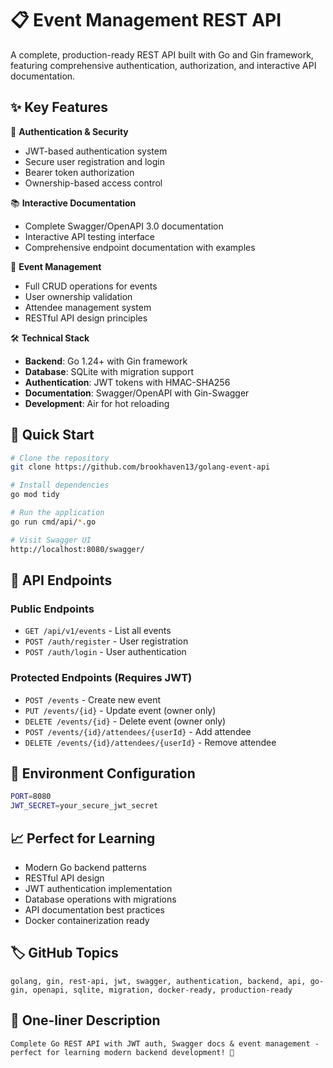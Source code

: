 # 📋 Event Management REST API

A complete, production-ready REST API built with Go and Gin framework, featuring comprehensive authentication, authorization, and interactive API documentation.

## ✨ Key Features

🔐 **Authentication & Security**
- JWT-based authentication system
- Secure user registration and login
- Bearer token authorization
- Ownership-based access control

📚 **Interactive Documentation** 
- Complete Swagger/OpenAPI 3.0 documentation
- Interactive API testing interface
- Comprehensive endpoint documentation with examples

🎯 **Event Management**
- Full CRUD operations for events
- User ownership validation
- Attendee management system
- RESTful API design principles

🛠️ **Technical Stack**
- **Backend**: Go 1.24+ with Gin framework
- **Database**: SQLite with migration support
- **Authentication**: JWT tokens with HMAC-SHA256
- **Documentation**: Swagger/OpenAPI with Gin-Swagger
- **Development**: Air for hot reloading

## 🚀 Quick Start

```bash
# Clone the repository
git clone https://github.com/brookhaven13/golang-event-api

# Install dependencies
go mod tidy

# Run the application
go run cmd/api/*.go

# Visit Swagger UI
http://localhost:8080/swagger/
```

## 📖 API Endpoints

### Public Endpoints
- `GET /api/v1/events` - List all events
- `POST /auth/register` - User registration
- `POST /auth/login` - User authentication

### Protected Endpoints (Requires JWT)
- `POST /events` - Create new event
- `PUT /events/{id}` - Update event (owner only)
- `DELETE /events/{id}` - Delete event (owner only)
- `POST /events/{id}/attendees/{userId}` - Add attendee
- `DELETE /events/{id}/attendees/{userId}` - Remove attendee

## 🔧 Environment Configuration

```bash
PORT=8080
JWT_SECRET=your_secure_jwt_secret
```

## 📈 Perfect for Learning

- Modern Go backend patterns
- RESTful API design
- JWT authentication implementation
- Database operations with migrations
- API documentation best practices
- Docker containerization ready

## 🏷️ GitHub Topics

```
golang, gin, rest-api, jwt, swagger, authentication, backend, api, go-gin, openapi, sqlite, migration, docker-ready, production-ready
```

## 💬 One-liner Description

```
Complete Go REST API with JWT auth, Swagger docs & event management - perfect for learning modern backend development! 🚀
```
